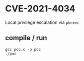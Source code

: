# CVE-2021-4034

Local privilege escalation via `pkexec`

## compile / run
```
gcc poc.c -o poc
./poc
```
